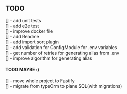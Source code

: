 ## TODO
[] - add unit tests<br>
[] - add e2e test<br>
[] - improve docker file<br>
[] - add Readme<br>
[] - add import sort plugin<br>
[] - add validation for ConfigModule for .env variables<br>
[] - get number of retries for generating alias from .env<br>
[] - improve algorithm for generating alias<br>

#### TODO MAYBE  :)
[] - move whole project to Fastify<br>
[] - migrate from typeOrm to plane SQL(with migrations)<br> 
